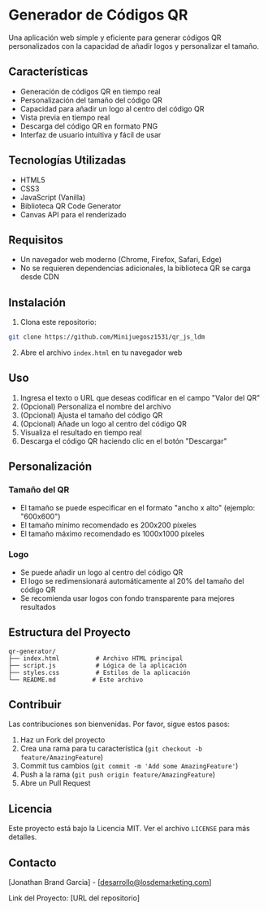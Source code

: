 # Generador de Códigos QR

Una aplicación web simple y eficiente para generar códigos QR personalizados con la capacidad de añadir logos y personalizar el tamaño.

## Características

- Generación de códigos QR en tiempo real
- Personalización del tamaño del código QR
- Capacidad para añadir un logo al centro del código QR
- Vista previa en tiempo real
- Descarga del código QR en formato PNG
- Interfaz de usuario intuitiva y fácil de usar

## Tecnologías Utilizadas

- HTML5
- CSS3
- JavaScript (Vanilla)
- Biblioteca QR Code Generator
- Canvas API para el renderizado

## Requisitos

- Un navegador web moderno (Chrome, Firefox, Safari, Edge)
- No se requieren dependencias adicionales, la biblioteca QR se carga desde CDN

## Instalación

1. Clona este repositorio:
```bash
git clone https://github.com/Minijuegosz1531/qr_js_ldm
```

2. Abre el archivo `index.html` en tu navegador web

## Uso

1. Ingresa el texto o URL que deseas codificar en el campo "Valor del QR"
2. (Opcional) Personaliza el nombre del archivo
3. (Opcional) Ajusta el tamaño del código QR
4. (Opcional) Añade un logo al centro del código QR
5. Visualiza el resultado en tiempo real
6. Descarga el código QR haciendo clic en el botón "Descargar"

## Personalización

### Tamaño del QR
- El tamaño se puede especificar en el formato "ancho x alto" (ejemplo: "600x600")
- El tamaño mínimo recomendado es 200x200 píxeles
- El tamaño máximo recomendado es 1000x1000 píxeles

### Logo
- Se puede añadir un logo al centro del código QR
- El logo se redimensionará automáticamente al 20% del tamaño del código QR
- Se recomienda usar logos con fondo transparente para mejores resultados

## Estructura del Proyecto

```
qr-generator/
├── index.html          # Archivo HTML principal
├── script.js           # Lógica de la aplicación
├── styles.css          # Estilos de la aplicación
└── README.md          # Este archivo
```

## Contribuir

Las contribuciones son bienvenidas. Por favor, sigue estos pasos:

1. Haz un Fork del proyecto
2. Crea una rama para tu característica (`git checkout -b feature/AmazingFeature`)
3. Commit tus cambios (`git commit -m 'Add some AmazingFeature'`)
4. Push a la rama (`git push origin feature/AmazingFeature`)
5. Abre un Pull Request

## Licencia

Este proyecto está bajo la Licencia MIT. Ver el archivo `LICENSE` para más detalles.

## Contacto

[Jonathan Brand Garcia] - [desarrollo@losdemarketing.com]

Link del Proyecto: [URL del repositorio] 
